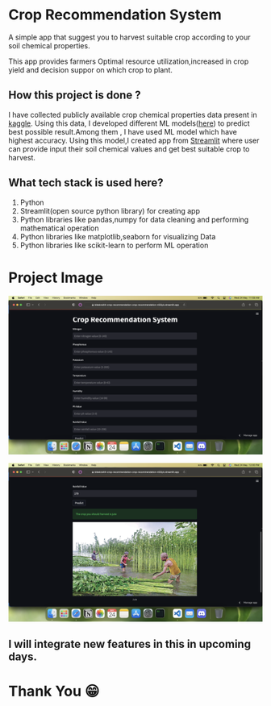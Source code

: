 
# Crop Recommendation System

A simple app that suggest you to harvest suitable crop according to your soil chemical properties.

This app provides farmers Optimal resource utilization,increased in crop yield and decision suppor on which crop to plant. 

## How this project is done ?
I have collected publicly available crop chemical properties data present in [kaggle](https://www.kaggle.com/datasets/atharvaingle/crop-recommendation-dataset). Using this data, I developed different ML models([here](https://github.com/BibekRai44/Harvest-Nepal/blob/main/Project/crop%20recomendation.ipynb)) to predict best possible result.Among them , I have used ML model which have highest accuracy.
Using this model,I created app from [Streamlit](https://streamlit.io) where user can provide input their soil chemical values and get best suitable crop to harvest.

## What tech stack is used here?
 1) Python 
 2) Streamlit(open source python library) for creating app
 2) Python libraries like pandas,numpy for data cleaning and performing mathematical operation
 3) Python libraries like matplotlib,seaborn for visualizing Data
 4) Python libraries like scikit-learn to perform ML operation

# Project Image

![img1](images/sc1.png)

![img2](images/sc2.png)

## I will integrate new features in this in upcoming days.

# Thank You 😁
